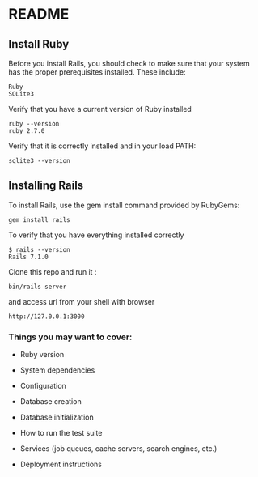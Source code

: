# README

## Install Ruby
Before you install Rails, you should check to make sure that your system has the proper prerequisites installed. These include:

```
Ruby
SQLite3
```
Verify that you have a current version of Ruby installed

```
ruby --version
ruby 2.7.0
```
Verify that it is correctly installed and in your load PATH:

```
sqlite3 --version
```

## Installing Rails
To install Rails, use the gem install command provided by RubyGems:
```
gem install rails
```
To verify that you have everything installed correctly
```
$ rails --version
Rails 7.1.0
```

Clone this repo and run it :
```
bin/rails server
```
and access url from your shell with browser
```
http://127.0.0.1:3000
```
### Things you may want to cover:

* Ruby version

* System dependencies

* Configuration

* Database creation

* Database initialization

* How to run the test suite

* Services (job queues, cache servers, search engines, etc.)

* Deployment instructions
